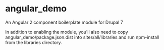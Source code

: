 # angular_demo
An Angular 2 component boilerplate module for Drupal 7

In addition to enabling the module, you'll also need to copy angular_demo/package.json.dist into sites/all/libraries and run npm-install from the libraries directory.
